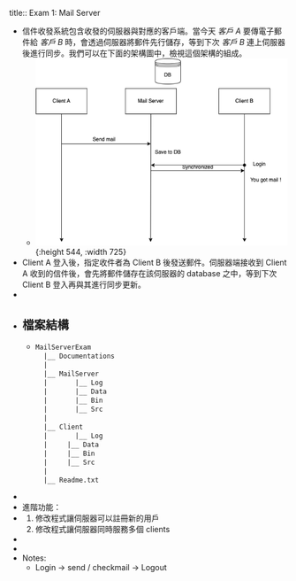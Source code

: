 title:: Exam 1: Mail Server

- 信件收發系統包含收發的伺服器與對應的客戶端。當今天 *客戶 A* 要傳電子郵件給 *客戶 B* 時，會透過伺服器將郵件先行儲存，等到下次 *客戶 B* 連上伺服器後進行同步。我們可以在下面的架構圖中，檢視這個架構的組成。
	- ![HT-Exam.drawio.png](../assets/HT-Exam.drawio_1665023421784_0.png){:height 544, :width 725}
- Client A 登入後，指定收件者為 Client B 後發送郵件。伺服器端接收到 Client A 收到的信件後，會先將郵件儲存在該伺服器的 database 之中，等到下次 Client B 登入再與其進行同步更新。
-
- ## 檔案結構
	- ```
	  MailServerExam
	    |__ Documentations
	    |
	    |__ MailServer
	    |	  	|__ Log
	    |	  	|__ Data
	    |	  	|__ Bin
	    |	  	|__ Src
	    |
	    |__ Client
	    |		|__ Log
	    |     |__ Data
	    |     |__ Bin
	    |     |__ Src
	    |
	    |__ Readme.txt
	  ```
-
- 進階功能：
- 1. 修改程式讓伺服器可以註冊新的用戶
  2. 修改程式讓伺服器同時服務多個 clients
-
-
- Notes:
	- Login -> send / checkmail -> Logout